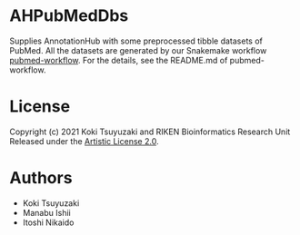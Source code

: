 # AHPubMedDbs
Supplies AnnotationHub with some preprocessed tibble datasets of PubMed.
All the datasets are generated by our Snakemake workflow [pubmed-workflow](https://github.com/rikenbit/pubmed-workflow). For the details, see the README.md of pubmed-workflow.

# License
Copyright (c) 2021 Koki Tsuyuzaki and RIKEN Bioinformatics Research Unit Released under the [Artistic License 2.0](http://www.perlfoundation.org/artistic_license_2_0).

# Authors
- Koki Tsuyuzaki
- Manabu Ishii
- Itoshi Nikaido

